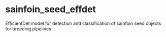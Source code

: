 # sainfoin_seed_effdet
EfficientDet model for detection and classification of sainfoin seed objects for breeding pipelines
